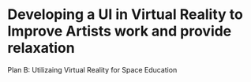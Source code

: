 # Developing a UI in Virtual Reality to Improve Artists work and provide relaxation


Plan B: Utilizaing Virtual Reality for Space Education

